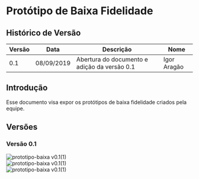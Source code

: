 # Protótipo de Baixa Fidelidade

## Histórico de Versão

|Versão|Data|Descrição|Nome|
|---|---|---|---|
|0.1|08/09/2019|Abertura do documento e adição da versão 0.1|Igor Aragão|

## Introdução

Esse documento visa expor os protótipos de baixa fidelidade criados pela equipe.

## Versões

### Versão 0.1

![prototipo-baixa v0.1(1)](https://imgur.com/3oCs42I.png)  
![prototipo-baixa v0.1(1)](https://imgur.com/Nyw8zP6.png)  
![prototipo-baixa v0.1(1)](https://imgur.com/HiIqhAY.png)  
